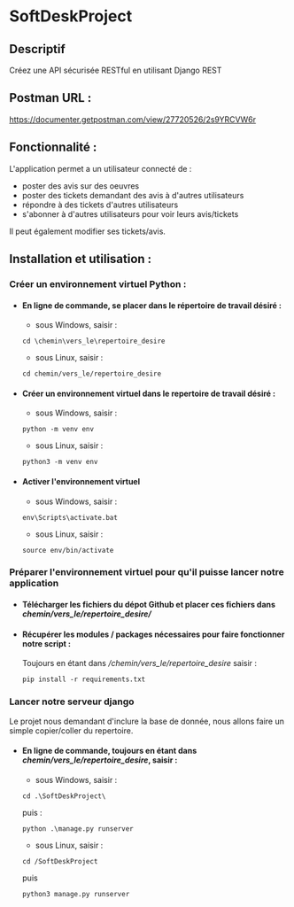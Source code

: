 # SoftDeskProject

## Descriptif 
Créez une API sécurisée RESTful en utilisant Django REST

## Postman URL :
https://documenter.getpostman.com/view/27720526/2s9YRCVW6r

## Fonctionnalité : 

L'application permet a un utilisateur connecté de :
  - poster des avis sur des oeuvres 
  - poster des tickets demandant des avis à d'autres utilisateurs
  - répondre à des tickets d'autres utilisateurs
  - s'abonner à d'autres utilisateurs pour voir leurs avis/tickets

Il peut également modifier ses tickets/avis.

## Installation et utilisation :
  
### Créer un environnement virtuel Python : 
 
- #### En ligne de commande, se placer dans le répertoire de travail désiré :

  - sous Windows, saisir :

  `cd \chemin\vers_le\repertoire_desire` 

  - sous Linux, saisir :
   
  `cd chemin/vers_le/repertoire_desire`
     
- #### Créer un environnement virtuel dans le repertoire de travail désiré :
 
  - sous Windows, saisir :

  `python -m venv env`  

  - sous Linux, saisir :
   
  `python3 -m venv env`
   
- #### Activer l'environnement virtuel
       
  - sous Windows, saisir : 
       
  `env\Scripts\activate.bat`
       
  - sous Linux, saisir : 
      
  `source env/bin/activate`  

### Préparer l'environnement virtuel pour qu'il puisse lancer notre application

- #### Télécharger les fichiers du dépot Github et placer ces fichiers dans *chemin/vers_le/repertoire_desire/*  

- #### Récupérer les modules / packages nécessaires pour faire fonctionner notre script :
    
    Toujours en étant dans */chemin/vers_le/repertoire_desire* saisir :  
    
    `pip install -r requirements.txt`
    
### Lancer notre serveur django  

Le projet nous demandant d'inclure la base de donnée, nous allons faire un simple copier/coller du repertoire.

- #### En ligne de commande, toujours en étant dans *chemin/vers_le/repertoire_desire*, saisir :

  - sous Windows, saisir :
       
  `cd .\SoftDeskProject\`
  
  puis :
  
  `python .\manage.py runserver`
       
  - sous Linux, saisir : 
       
  `cd /SoftDeskProject`
  
  puis 
  
  `python3 manage.py runserver`
